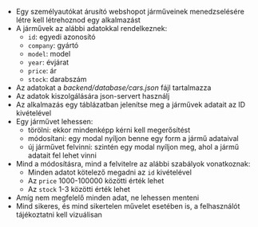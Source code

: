 - Egy személyautókat árusító webshopot járműveinek menedzselésére létre kell létrehoznod egy alkalmazást
- A járművek az alábbi adatokkal rendelkeznek:
  - `id`: egyedi azonosító
  - `company`: gyártó
  - `model`: model
  - `year`: évjárat
  - `price`: ár
  - `stock`: darabszám
- Az adatokat a _backend/database/cars.json_ fájl tartalmazza
- Az adatok kiszolgálására json-servert használj
- Az alkalmazás egy táblázatban jelenítse meg a járművek adatait az ID kivételével
- Egy járművet lehessen:
  - törölni: ekkor mindenképp kérni kell megerősítést
  - módosítani: egy modal nyíljon benne egy form a jármű adataival
  - új járművet felvinni: szintén egy modal nyíljon meg, ahol a jármű adatait fel lehet vinni
- Mind a módosításra, mind a felvitelre az alábbi szabályok vonatkoznak:
  - Minden adatot kötelező megadni az `id` kivételével
  - Az `price` 1000-100000 közötti érték lehet
  - Az `stock` 1-3 közötti érték lehet
- Amíg nem megfelelő minden adat, ne lehessen menteni
- Mind sikeres, és mind sikertelen művelet esetében is, a felhasználót tájékoztatni kell vizuálisan
